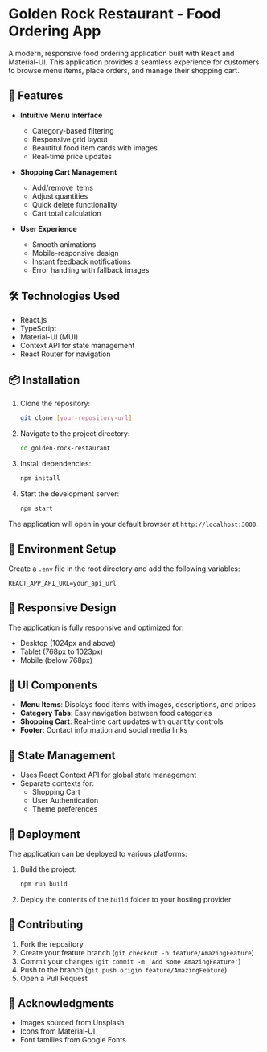 # Golden Rock Restaurant - Food Ordering App

A modern, responsive food ordering application built with React and Material-UI. This application provides a seamless experience for customers to browse menu items, place orders, and manage their shopping cart.

## 🚀 Features

- **Intuitive Menu Interface**
  - Category-based filtering
  - Responsive grid layout
  - Beautiful food item cards with images
  - Real-time price updates

- **Shopping Cart Management**
  - Add/remove items
  - Adjust quantities
  - Quick delete functionality
  - Cart total calculation

- **User Experience**
  - Smooth animations
  - Mobile-responsive design
  - Instant feedback notifications
  - Error handling with fallback images

## 🛠️ Technologies Used

- React.js
- TypeScript
- Material-UI (MUI)
- Context API for state management
- React Router for navigation

## 📦 Installation

1. Clone the repository:
   ```bash
   git clone [your-repository-url]
   ```

2. Navigate to the project directory:
   ```bash
   cd golden-rock-restaurant
   ```

3. Install dependencies:
   ```bash
   npm install
   ```

4. Start the development server:
   ```bash
   npm start
   ```

The application will open in your default browser at `http://localhost:3000`.

## 🔧 Environment Setup

Create a `.env` file in the root directory and add the following variables:
```env
REACT_APP_API_URL=your_api_url
```

## 📱 Responsive Design

The application is fully responsive and optimized for:
- Desktop (1024px and above)
- Tablet (768px to 1023px)
- Mobile (below 768px)

## 🎨 UI Components

- **Menu Items**: Displays food items with images, descriptions, and prices
- **Category Tabs**: Easy navigation between food categories
- **Shopping Cart**: Real-time cart updates with quantity controls
- **Footer**: Contact information and social media links

## 🔄 State Management

- Uses React Context API for global state management
- Separate contexts for:
  - Shopping Cart
  - User Authentication
  - Theme preferences

## 🚀 Deployment

The application can be deployed to various platforms:

1. Build the project:
   ```bash
   npm run build
   ```

2. Deploy the contents of the `build` folder to your hosting provider

## 🤝 Contributing

1. Fork the repository
2. Create your feature branch (`git checkout -b feature/AmazingFeature`)
3. Commit your changes (`git commit -m 'Add some AmazingFeature'`)
4. Push to the branch (`git push origin feature/AmazingFeature`)
5. Open a Pull Request

## 🙏 Acknowledgments

- Images sourced from Unsplash
- Icons from Material-UI
- Font families from Google Fonts

